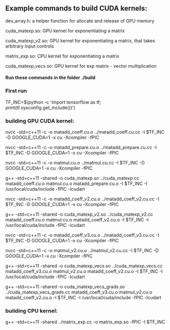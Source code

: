 ## Example commands to build CUDA kernels:

dev_array.h: a helper function for allocate and release of GPU memory

cuda_matexp.so: GPU kernel for exponentiating a matrix

cuda_matexp_v2.so: GPU kernel for exponentiating a matrix, that takes arbitrary input controls

matrix_exp.so: CPU kernel for exponentiating a matrix

cuda_matexp_vecs.so: GPU kernel for exp matrix - vector multiplication

#### Run these commands in the folder ./build

### First run

TF_INC=$(python -c 'import tensorflow as tf; print(tf.sysconfig.get_include())')

### building GPU CUDA kernel:

nvcc -std=c++11 -c -o matadd_coeff.cu.o ../matadd_coeff.cu.cc -I $TF_INC -D GOOGLE_CUDA=1 -x cu -Xcompiler -fPIC

nvcc -std=c++11 -c -o matadd_prepare.cu.o ../matadd_prepare.cu.cc -I $TF_INC -D GOOGLE_CUDA=1 -x cu -Xcompiler -fPIC

nvcc -std=c++11 -c -o matmul.cu.o ../matmul.cu.cc -I $TF_INC -D GOOGLE_CUDA=1 -x cu -Xcompiler -fPIC

g++ -std=c++11 -shared -o cuda_matexp.so ../cuda_matexp.cc matadd_coeff.cu.o matmul.cu.o matadd_prepare.cu.o -I $TF_INC -I /usr/local/cuda/include -fPIC -lcudart

nvcc -std=c++11 -c -o matadd_coeff_v2.cu.o ../matadd_coeff_v2.cu.cc -I $TF_INC -D GOOGLE_CUDA=1 -x cu -Xcompiler -fPIC

g++ -std=c++11 -shared -o cuda_matexp_v2.so ../cuda_matexp_v2.cc matadd_coeff.cu.o matmul.cu.o matadd_coeff_v2.cu.o -I $TF_INC -I /usr/local/cuda/include -fPIC -lcudart

nvcc -std=c++11 -c -o matadd_coeff_v3.cu.o ../matadd_coeff_v3.cu.cc -I $TF_INC -D GOOGLE_CUDA=1 -x cu -Xcompiler -fPIC

nvcc -std=c++11 -c -o matmul_v2.cu.o ../matmul_v2.cu.cc -I $TF_INC -D GOOGLE_CUDA=1 -x cu -Xcompiler -fPIC

g++ -std=c++11 -shared -o cuda_matexp_vecs.so ../cuda_matexp_vecs.cc matadd_coeff_v3.cu.o matmul_v2.cu.o matadd_coeff_v2.cu.o -I $TF_INC -I /usr/local/cuda/include -fPIC -lcudart

g++ -std=c++11 -shared -o cuda_matexp_vecs_grads.so ../cuda_matexp_vecs_grads.cc matadd_coeff_v3.cu.o matmul_v2.cu.o matadd_coeff_v2.cu.o -I $TF_INC -I /usr/local/cuda/include -fPIC -lcudart

### building CPU kernel:

g++ -std=c++11 -shared ../matrix_exp.cc -o matrix_exp.so -fPIC -I $TF_INC
